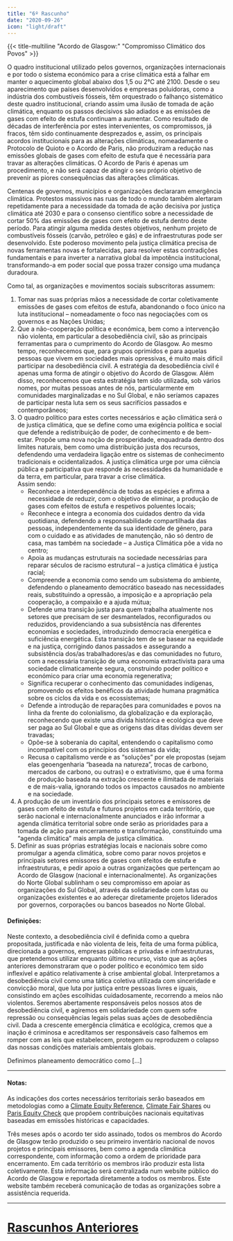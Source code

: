 ```yaml
---
title: "6º Rascunho"
date: "2020-09-26"
icon: "light/draft"
---
```


{{< title-multiline "Acordo de Glasgow:" "Compromisso Climático dos Povos" >}}

O quadro institucional utilizado pelos governos, organizações internacionais e por todo o sistema económico para a crise climática está a falhar em manter o aquecimento global abaixo dos 1,5 ou 2°C até 2100. Desde o seu aparecimento que países desenvolvidos e empresas poluidoras, como a indústria dos combustíveis fósseis, têm orquestrado o falhanço sistemático deste quadro institucional, criando assim uma ilusão de tomada de ação climática, enquanto os passos decisivos são adiados e as emissões de gases com efeito de estufa continuam a aumentar. Como resultado de décadas de interferência por estes intervenientes, os compromissos, já fracos, têm sido continuamente desprezados e, assim, os principais acordos institucionais para as alterações climáticas, nomeadamente o Protocolo de Quioto e o Acordo de Paris, não produziram a redução nas emissões globais de gases com efeito de estufa que é necessária para travar as alterações climáticas. O Acordo de Paris é apenas um procedimento, e não será capaz de atingir o seu próprio objetivo de prevenir as piores consequências das alterações climáticas.  

Centenas de governos, municípios e organizações declararam emergência climática. Protestos massivos nas ruas de todo o mundo também alertaram repetidamente para a necessidade da tomada de ação decisiva por justiça climática até 2030 e para o consenso científico sobre a necessidade de cortar 50% das emissões de gases com efeito de estufa dentro deste período. Para atingir alguma medida destes objetivos, nenhum projeto de combustíveis fósseis (carvão, petróleo e gás) e de infraestruturas pode ser desenvolvido. Este poderoso movimento pela justiça climática precisa de novas ferramentas novas e fortalecidas, para resolver estas contradições fundamentais e para inverter a narrativa global da impotência institucional, transformando-a em poder social que possa trazer consigo uma mudança duradoura.  

Como tal, as organizações e movimentos sociais subscritoras assumem:  
1. Tomar nas suas próprias mãos a necessidade de cortar coletivamente emissões de gases com efeitos de estufa, abandonando o foco único na luta institucional – nomeadamente o foco nas negociações com os governos e as Nações Unidas;  
2. Que a não-cooperação política e económica, bem como a intervenção não violenta, em particular a desobediência civil, são as principais ferramentas para o cumprimento do Acordo de Glasgow. Ao mesmo tempo, reconhecemos que, para grupos oprimidos e para aquelas pessoas que vivem em sociedades mais opressivas, é muito mais difícil participar na desobediência civil. A estratégia da desobediência civil é apenas uma forma de atingir o objetivo do Acordo de Glasgow. Além disso, reconhecemos que esta estratégia tem sido utilizada, sob vários nomes, por muitas pessoas antes de nós, particularmente em comunidades marginalizadas e no Sul Global, e não seríamos capazes de participar nesta luta sem os seus sacrifícios passados e contemporâneos;  
3. O quadro político para estes cortes necessários e ação climática será o de justiça climática, que se define como uma exigência política e social que defende a redistribuição de poder, de conhecimento e de bem-estar. Propõe uma nova noção de prosperidade, enquadrada dentro dos limites naturais, bem como uma distribuição justa dos recursos, defendendo uma verdadeira ligação entre os sistemas de conhecimento tradicionais e ocidentalizados. A justiça climática urge por uma ciência pública e participativa que responde às necessidades da humanidade e da terra, em particular, para travar a crise climática.  
Assim sendo:  
	- Reconhece a interdependência de todas as espécies e afirma a necessidade de reduzir, com o objetivo de eliminar, a produção de gases com efeitos de estufa e respetivos poluentes locais;
	- Reconhece e integra a economia dos cuidados dentro da vida quotidiana, defendendo a responsabilidade compartilhada das pessoas, independentemente da sua identidade de género, para com o cuidado e as atividades de manutenção, não só dentro de casa, mas também na sociedade – a Justiça Climática põe a vida no centro;
	- Apoia as mudanças estruturais na sociedade necessárias para reparar séculos de racismo estrutural – a justiça climática é justiça racial;
	- Compreende a economia como sendo um subsistema do ambiente, defendendo o planeamento democrático baseado nas necessidades reais, substituindo a opressão, a imposição e a apropriação pela cooperação, a compaixão e a ajuda mútua;
	- Defende uma transição justa para quem trabalha atualmente nos setores que precisam de ser desmantelados, reconfigurados ou reduzidos, providenciando a sua subsistência nas diferentes economias e sociedades, introduzindo democracia energética e suficiência energética. Esta transição tem de se basear na equidade e na justiça, corrigindo danos passados e assegurando a subsistência dos/as trabalhadores/as e das comunidades no futuro, com a necessária transição de uma economia extractivista para uma sociedade climaticamente segura, construindo poder político e económico para criar uma economia regenerativa;
	- Significa recuperar o conhecimento das comunidades indígenas, promovendo os efeitos benéficos da atividade humana pragmática sobre os ciclos da vida e os ecossistemas;
	- Defende a introdução de reparações para comunidades e povos na linha da frente do colonialismo, da globalização e da exploração, reconhecendo que existe uma dívida histórica e ecológica que deve ser paga ao Sul Global e que as origens das ditas dívidas devem ser travadas;
	- Opõe-se à soberania do capital, entendendo o capitalismo como incompatível com os princípios dos sistemas da vida;
	- Recusa o capitalismo verde e as “soluções” por ele propostas (sejam elas geoengenharia “baseada na natureza”, trocas de carbono, mercados de carbono, ou outras) e o extrativismo, que é uma forma de produção baseada na extração crescente e ilimitada de materiais e de mais-valia, ignorando todos os impactos causados no ambiente e na sociedade.
4. A produção de um inventário dos principais setores e emissores de gases com efeito de estufa e futuros projetos em cada território, que serão nacional e internacionalmente anunciados e irão informar a agenda climática territorial sobre onde serão as prioridades para a tomada de ação para encerramento e transformação, constituindo uma “agenda climática” mais ampla de justiça climática.  
5. Definir as suas próprias estratégias locais e nacionais sobre como promulgar a agenda climática, sobre como parar novos projetos e principais setores emissores de gases com efeitos de estufa e infraestruturas, e pedir apoio a outras organizações que pertençam ao Acordo de Glasgow (nacional e internacionalmente). As organizações do Norte Global sublinham o seu compromisso em apoiar as organizações do Sul Global, através da solidariedade com lutas ou organizações existentes e ao adereçar diretamente projetos liderados por governos, corporações ou bancos baseados no Norte Global.  

#### Definições:  

Neste contexto, a desobediência civil é definida como a quebra propositada, justificada e não violenta de leis, feita de uma forma pública, direcionada a governos, empresas públicas e privadas e infraestruturas, que pretendemos utilizar enquanto último recurso, visto que as ações anteriores demonstraram que o poder político e económico tem sido inflexível e apático relativamente à crise ambiental global. Interpretamos a desobediência civil como uma tática coletiva utilizada com sinceridade e convicção moral, que luta por justiça entre pessoas livres e iguais, consistindo em ações escolhidas cuidadosamente, recorrendo a meios não violentos. Seremos abertamente responsáveis pelos nossos atos de desobediência civil, e agiremos em solidariedade com quem sofre repressão ou consequências legais pelas suas ações de desobediência civil. Dada a crescente emergência climática e ecológica, cremos que a inação é criminosa e acreditamos ser responsáveis caso falhemos em romper com as leis que estabelecem, protegem ou reproduzem o colapso das nossas condições materiais ambientais globais.  

Definimos planeamento democrático como [...]  

---

#### Notas:  

As indicações dos cortes necessários territoriais serão baseados em metodologias como a [Climate Equity Reference](https://climateequityreference.org/), [Climate Fair Shares](http://www.climatefairshares.org/) ou [Paris Equity Check](http://paris-equity-check.org/) que propõem contribuições nacionais equitativas baseadas em emissões históricas e capacidades.  

Três meses após o acordo ter sido assinado, todos os membros do Acordo de Glasgow terão produzido o seu primeiro inventário nacional de novos projetos e principais emissores, bem como a agenda climática correspondente, com informação como a ordem de prioridade para encerramento. Em cada território os membros irão produzir esta lista coletivamente. Esta informação será centralizada num website público do Acordo de Glasgow e reportada diretamente a todos os membros. Este website também receberá comunicação de todas as organizações sobre a assistência requerida.  

---

# [Rascunhos Anteriores](/pt/drafts)